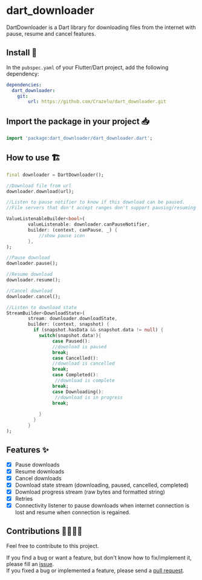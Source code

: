 # dart_downloader

DartDownloader is a Dart library for downloading files from the internet with pause, resume and cancel features.

## Install 🚀

In the `pubspec.yaml` of your Flutter/Dart project, add the following dependency:

```yaml 
dependencies:
  dart_downloader:
    git:
        url: https://github.com/Crazelu/dart_downloader.git
```

## Import the package in your project 📥

```dart
import 'package:dart_downloader/dart_downloader.dart';
```

## How to use 🏗️

```dart
final downloader = DartDownloader();

//Download file from url
downloader.download(url);

//Listen to pause notifier to know if this download can be paused.
//File servers that don't accept ranges don't support pausing/resuming downloads.

ValueListenableBuilder<bool>(
        valueListenable: downloader.canPauseNotifier,
        builder: (context, canPause, _) {
            //show pause icon
        },
);

//Pause download
downloader.pause();

//Resume download
downloader.resume();

//Cancel download
downloader.cancel();

//Listen to download state
StreamBuilder<DownloadState>(
        stream: downloader.downloadState,
        builder: (context, snapshot) {
          if (snapshot.hasData && snapshot.data != null) {
            switch(snapshot.data!){
                 case Paused():
                 //download is paused
                 break;
                 case Cancelled():
                 //download is cancelled
                 break;
                 case Completed():
                  //download is complete
                 break;
                 case Downloading():
                  //download is in progress
                 break;
                
            }
          }
        }
);

```

## Features ✨

- [x] Pause downloads
- [x] Resume downloads
- [x] Cancel downloads
- [x] Download state stream (downloading, paused, cancelled, completed)
- [x] Download progress stream (raw bytes and formatted string)
- [x] Retries
- [x] Connectivity listener to pause downloads when internet connection is lost and resume when connection is regained.

## Contributions 🫱🏾‍🫲🏼

Feel free to contribute to this project.

If you find a bug or want a feature, but don't know how to fix/implement it, please fill an [issue](https://github.com/Crazelu/dart_downloader/issues).  
If you fixed a bug or implemented a feature, please send a [pull request](https://github.com/Crazelu/dart_downloader/pulls).